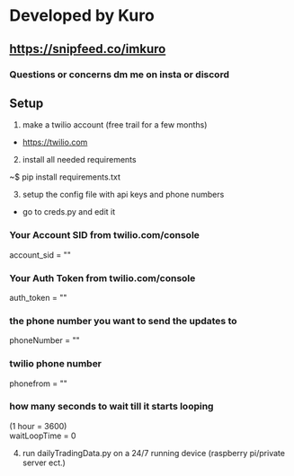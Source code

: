 # Developed by Kuro
## https://snipfeed.co/imkuro
### Questions or concerns dm me on insta or discord



## Setup

1. make a twilio account (free trail for a few months)
* https://twilio.com

2. install all needed requirements

~$ pip install requirements.txt

3. setup the config file with api keys and phone numbers

- go to creds.py and edit it
### Your Account SID from twilio.com/console
account_sid = ""
### Your Auth Token from twilio.com/console
auth_token  = ""
### the phone number you want to send the updates to
phoneNumber = ""
### twilio phone number 
phonefrom = ""
### how many seconds to wait till it starts looping
(1 hour = 3600)    
waitLoopTime = 0

4. run dailyTradingData.py on a 24/7 running device (raspberry pi/private server ect.)